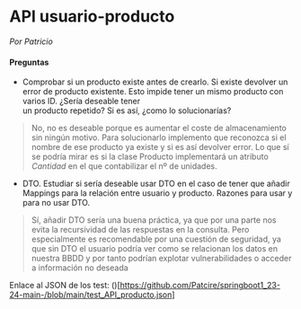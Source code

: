 # API usuario-producto 
*Por Patricio*

#### Preguntas
* Comprobar si un producto existe antes de crearlo. Si existe devolver un error de 
producto existente. Esto impide tener un mismo producto con varios ID. ¿Sería deseable tener  
un producto repetido? Si es así, ¿como lo solucionarías?
> No, no es deseable porque es aumentar el coste de almacenamiento sin ningún motivo.
> Para solucionarlo implemento que reconozca si el nombre de ese producto ya existe
> y si es así devolver error. Lo que sí se podría mirar es si  la clase Producto implementará un
> atributo *Cantidad* en el que contabilizar el nº de unidades.


* DTO. Estudiar si sería deseable usar DTO en el caso de tener que añadir Mappings 
para la relación entre usuario y producto. Razones para usar y para no usar DTO.

> Sí, añadir DTO sería una buena práctica, ya que por una parte nos evita
> la recursividad de las respuestas en la consulta. Pero especialmente es recomendable por
> una cuestión de seguridad, ya que sin DTO el usuario podría ver como se relacionan los datos
> en nuestra BBDD y por tanto podrían explotar vulnerabilidades o acceder a información no deseada

Enlace al JSON de los test:
()[https://github.com/Patcire/springboot1_23-24-main-/blob/main/test_API_producto.json]

